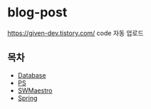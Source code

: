 # blog-post

https://given-dev.tistory.com/ code 자동 업로드

## 목차
- [Database](https://github.com/GIVEN53/blog-post/tree/main/Database)
- [PS](https://github.com/GIVEN53/blog-post/tree/main/PS)
- [SWMaestro](https://github.com/GIVEN53/blog-post/tree/main/SWMaestro)
- [Spring](https://github.com/GIVEN53/blog-post/tree/main/Spring)
